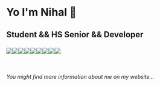 
<h1>Yo I'm Nihal 👋</h1>
<h2>Student && HS Senior && Developer</h2>
<h3><img src="https://img.icons8.com/color/48/000000/c-plus-plus-logo.png"/><img src="https://img.icons8.com/ios/50/000000/java-coffee-cup-logo--v1.png"/><img src="https://img.icons8.com/color/48/000000/html-5--v1.png"/><img src="https://img.icons8.com/color-glass/48/000000/css.png"/><img src="https://img.icons8.com/fluent/48/000000/android.png"/><img src="https://img.icons8.com/color/48/000000/javascript--v1.png"/><img src="https://img.icons8.com/color/48/000000/firebase.png"/><img src="https://img.icons8.com/color/48/000000/mongodb.png"/><img src="https://img.icons8.com/color/48/000000/swift.png"/></h3>
<p>
  <br>
<h6>You might find more information about me on my website...</h6>


